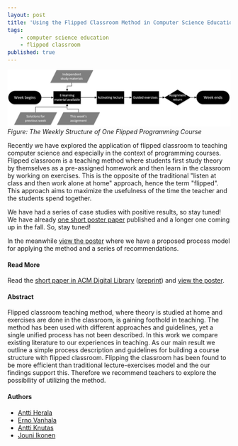```yaml
---
layout: post
title: 'Using the Flipped Classroom Method in Computer Science Education, pt. 1'
tags:
    - computer science education
    - flipped classroom
published: true
---
```


![Figure: The Weekly Structure of One Flipped Programming Course](/assets/img/2016-06-02-flipped-pt-1.png)
*Figure: The Weekly Structure of One Flipped Programming Course*

Recently we have explored the application of flipped classroom to teaching computer science and especially in the context of programming courses. Flipped classroom is a teaching method where students first study theory by themselves as a pre-assigned homework and then learn in the classroom by working on exercises. This is the opposite of the traditional "listen at class and then work alone at home" approach, hence the term "flipped". This approach aims to maximize the usefulness of the time the teacher and the students spend together.

We have had a series of case studies with positive results, so stay tuned! We have already [one short poster paper](https://www.researchgate.net/publication/301454228_Teaching_programming_with_flipped_classroom_method_a_study_from_two_programming_courses) published and a longer one coming up in the fall. So, stay tuned!

In the meanwhile [view the poster](http://doi.org/10.5281/zenodo.495582) where we have a proposed process model for applying the method and a series of recommendations. 

#### Read More
Read the [short paper in ACM Digital Library](http://dl.acm.org/citation.cfm?id=2828983) ([preprint](https://www.researchgate.net/publication/301454228_Teaching_programming_with_flipped_classroom_method_a_study_from_two_programming_courses)) and [view the poster](http://doi.org/10.5281/zenodo.495582).

#### Abstract
Flipped classroom teaching method, where theory is studied at home and exercises are done in the classroom, is gaining foothold in teaching. The method has been used with different approaches and guidelines, yet a single unified process has not been described. In this work we compare existing literature to our experiences in teaching. As our main result we outline a simple process description and guidelines for building a course structure with flipped classroom. Flipping the classroom has been found to be more efficient than traditional lecture-exercises model and the our findings support this. Therefore we recommend teachers to explore the possibility of utilizing the method.

#### Authors
* [Antti Herala](https://twitter.com/anttiherala)
* [Erno Vanhala](https://twitter.com/ernovanhala)
* [Antti Knutas](https://twitter.com/aknutas)
* [Jouni Ikonen](https://twitter.com/jouni_ikonen)